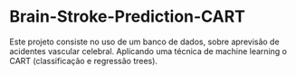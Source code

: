 # Brain-Stroke-Prediction-CART
Este projeto consiste no uso de um banco de dados,  sobre aprevisão de acidentes vascular celebral. Aplicando uma técnica de machine learning o CART (classificação e regressão trees).
